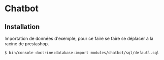 # Chatbot

## Installation
Importation de données d'exemple, pour ce faire se faire se déplacer à la racine de prestashop.

```
$ bin/console doctrine:database:import modules/chatbot/sql/defautl.sql
```
